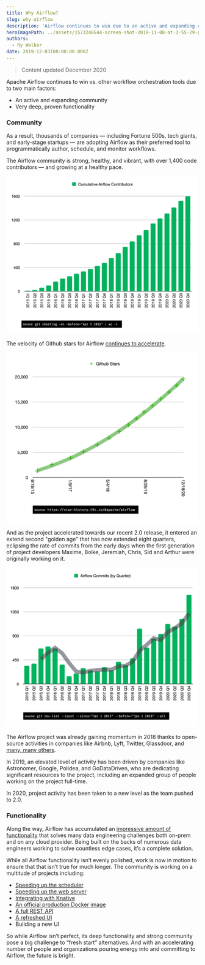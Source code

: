 ```yaml
---
title: Why Airflow?
slug: why-airflow
description: 'Airflow continues to win due to an active and expanding community, and very deep, proven functionality.'
heroImagePath: ../assets/1573246544-screen-shot-2019-11-08-at-3-55-29-pm.jpg
authors:
  - Ry Walker
date: 2019-12-03T00:00:00.000Z
---
```


> Content updated December 2020

Apache Airflow continues to win vs. other workflow orchestration tools due to two main factors:

- An active and expanding community
- Very deep, proven functionality

### Community

As a result, thousands of companies — including Fortune 500s, tech giants, and early-stage startups — are adopting Airflow as their preferred tool to programmatically author, schedule, and monitor workflows.

The Airflow community is strong, healthy, and vibrant, with over 1,400 code contributors — and growing at a healthy pace.

![Airflow Cumulative Contributors](../assets/airflow_cumulative_contributors_12_17_2020.png)


The velocity of Github stars for Airflow [continues to accelerate](https://star-history.t9t.io/#apache/airflow).

![Airflow Github Stars](../assets/airflow_stars_12_17_2020.png)

And as the project accelerated towards our recent 2.0 release, it entered an extend second "golden age" that has now extended eight quarters, eclipsing the rate of commits from the early days when the first generation of project developers Maxime, Bolke, Jeremiah, Chris, Sid and Arthur were originally working on it.

![Airflow Commits By Quarter](../assets/airflow_commits_by_quarter_12_17_2020.png)

The Airflow project was already gaining momentum in 2018 thanks to open-source activities in companies like Airbnb, Lyft, Twitter, Glassdoor, and [many, many others](https://github.com/apache/airflow#who-uses-apache-airflow).

In 2019, an elevated level of activity has been driven by companies like Astronomer, Google, Polidea, and GoDataDriven, who are dedicating significant resources to the project, including an expanded group of people working on the project full-time.

In 2020, project activity has been taken to a new level as the team pushed to 2.0.

### Functionality

Along the way, Airflow has accumulated an [impressive amount of functionality](https://airflow.apache.org/concepts.html) that solves many data engineering challenges both on-prem and on any cloud provider. Being built on the backs of numerous data engineers working to solve countless edge cases, it’s a complete solution.

While all Airflow functionality isn’t evenly polished, work is now in motion to ensure that that isn’t true for much longer. The community is working on a multitude of projects including:

- [Speeding up the scheduler](https://www.astronomer.io/blog/airflow-2-scheduler)
- [Speeding up the web server](https://cwiki.apache.org/confluence/display/AIRFLOW/AIP-24+DAG+Persistence+in+DB+using+JSON+for+Airflow+Webserver+and+%28optional%29+Scheduler)
- [Integrating with Knative](https://github.com/astronomer/airflow/pull/72)
- [An official production Docker image](https://cwiki.apache.org/confluence/display/AIRFLOW/AIP-26+Production-ready+Airflow+Docker+Image+and+helm+chart)
- [A full REST API](https://airflow.apache.org/docs/apache-airflow/stable/stable-rest-api-ref.html)
- [A refreshed UI](https://github.com/apache/airflow/pull/11195)
- Building a new UI

So while Airflow isn’t perfect, its deep functionality and strong community pose a big challenge to “fresh start” alternatives. And with an accelerating number of people and organizations pouring energy into and committing to Airflow, the future is bright.

